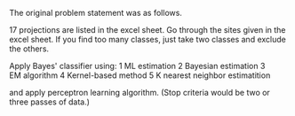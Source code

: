 The original problem statement was as follows.

17 projections are listed in the excel sheet.
Go through the sites given in the excel sheet.
If you find too many classes, just take two classes and exclude the others. 

Apply Bayes' classifier using:
1 ML estimation
2 Bayesian estimation
3 EM algorithm
4 Kernel-based method
5 K nearest neighbor estimatition

and apply perceptron learning algorithm. (Stop criteria would be two or three passes of data.)
